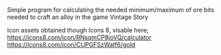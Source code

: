 Simple program for calculating the needed minimum/maximum of ore bits needed to craft an alloy in the game Vintage Story

Icon assets obtained though Icons 8, visable here;
https://icons8.com/icon/RNsqmCP8joVQ/calculator
https://icons8.com/icon/CUPGFSzWatf6/gold
